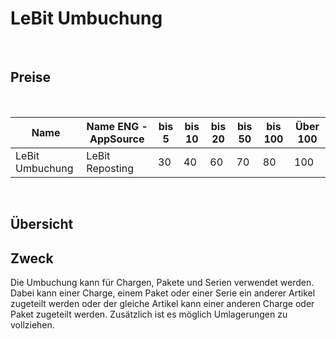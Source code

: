 # LeBit Umbuchung

<br>

## Preise

<br>

| Name                                    | Name ENG -AppSource               | bis 5 | bis 10 | bis 20 | bis 50 | bis 100 | Über 100 |
|-----------------------------------------|-----------------------------------|-------|--------|--------|--------|---------|----------|
| LeBit Umbuchung                         | LeBit Reposting                   | 30    | 40     | 60     | 70     | 80      | 100      |

<br>

## Übersicht


## Zweck

Die Umbuchung kann für Chargen, Pakete und Serien verwendet werden.
Dabei kann einer Charge, einem Paket oder einer Serie ein anderer
Artikel zugeteilt werden oder der gleiche Artikel kann einer anderen
Charge oder Paket zugeteilt werden. Zusätzlich ist es möglich
Umlagerungen zu vollziehen.

